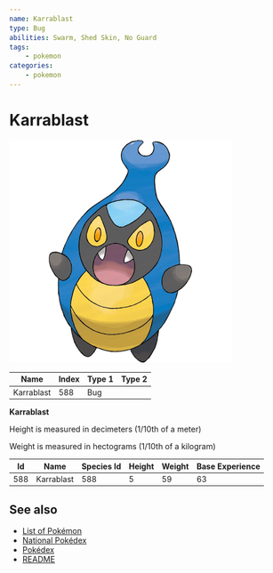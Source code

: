 ```yaml
---
name: Karrablast
type: Bug
abilities: Swarm, Shed Skin, No Guard
tags:
    - pokemon
categories:
    - pokemon
---
```


# Karrablast


![Karrablast](images/588.png)

| **Name** | **Index** | **Type 1** | **Type 2** |
|----|----|----|----|
| Karrablast | 588 | Bug  |  |

**Karrablast** 


Height is measured in decimeters (1/10th of a meter)

Weight is measured in hectograms (1/10th of a kilogram)

| **Id** | **Name** | **Species Id** | **Height** | **Weight** | **Base Experience** |
|--------|----------|----------------|------------|------------|---------------------|
| 588 | Karrablast | 588 | 5 | 59 | 63 |


## See also

- [List of Pokémon](../pokemon.md)
- [National Pokédex](../national_pokedex.md)
- [Pokédex](../pokedex.md)
- [README](../README.md)
